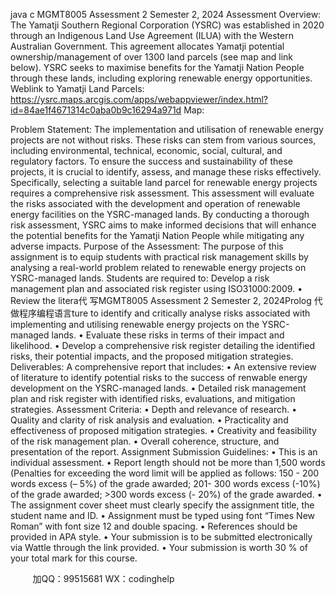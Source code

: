 java c
MGMT8005
Assessment 2
Semester 2, 2024
Assessment Overview:
The Yamatji Southern Regional Corporation (YSRC) was established in 2020 through an Indigenous Land Use Agreement (ILUA) with the Western Australian Government. This agreement allocates Yamatji potential ownership/management of over 1300 land parcels (see map and link below). YSRC seeks to maximise benefits for the Yamatji Nation People through these lands, including exploring renewable energy opportunities.
Weblink to Yamatji Land Parcels:
https://ysrc.maps.arcgis.com/apps/webappviewer/index.html?id=84ae1f4671314c0aba0b9c16294a971d
Map:

Problem Statement:
The implementation and utilisation of renewable energy projects are not without risks. These risks can stem from various sources, including environmental, technical, economic, social, cultural, and regulatory factors. To ensure the success and sustainability of these projects, it is crucial to identify, assess, and manage these risks effectively.
Specifically, selecting a suitable land parcel for renewable energy projects requires a comprehensive risk assessment. This assessment will evaluate the risks associated with the development and operation of renewable energy facilities on the YSRC-managed lands. By conducting a thorough risk assessment, YSRC aims to make informed decisions that will enhance the potential benefits for the Yamatji Nation People while mitigating any adverse impacts.
Purpose of the Assessment:
The purpose of this assignment is to equip students with practical risk management skills by analysing a real-world problem related to renewable energy projects on YSRC-managed lands. Students are required to:
Develop a risk management plan and associated risk register using ISO31000:2009.
• Review the litera代 写MGMT8005 Assessment 2 Semester 2, 2024Prolog
代做程序编程语言ture to identify and critically analyse risks associated with implementing and utilising renewable energy projects on the YSRC-managed lands.
• Evaluate these risks in terms of their impact and likelihood.
• Develop a comprehensive risk register detailing the identified risks, their potential impacts, and the proposed mitigation strategies.
Deliverables:
A comprehensive report that includes:
• An extensive review of literature to identify potential risks to the success of renwable energy development on the YSRC-managed lands.
• Detailed risk management plan and risk register with identified risks, evaluations, and mitigation strategies.
Assessment Criteria:
• Depth and relevance of research.
• Quality and clarity of risk analysis and evaluation.
• Practicality and effectiveness of proposed mitigation strategies.
• Creativity and feasibility of the risk management plan.
• Overall coherence, structure, and presentation of the report.
Assignment Submission Guidelines:
• This is an individual assessment.
• Report length should not be more than 1,500 words (Penalties for exceeding the word limit will be applied as follows: 150 - 200 words excess (– 5%) of the grade awarded; 201- 300 words excess (-10%) of the grade awarded; >300 words excess (- 20%) of the grade awarded.
• The assignment cover sheet must clearly specify the assignment title, the student name and ID.
• Assignment must be typed using font “Times New Roman” with font size 12 and double spacing.
• References should be provided in APA style.
• Your submission is to be submitted electronically via Wattle through the link provided.
• Your submission is worth 30 % of your total mark for this course.







         
加QQ：99515681  WX：codinghelp

